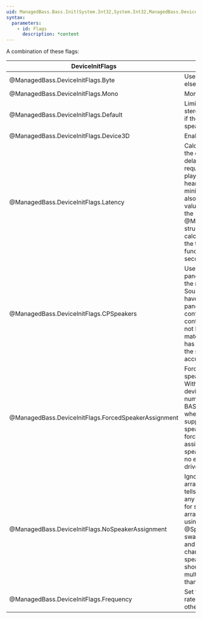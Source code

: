 ```yaml
---
uid: ManagedBass.Bass.Init(System.Int32,System.Int32,ManagedBass.DeviceInitFlags,System.IntPtr,System.IntPtr)
syntax:
  parameters:
    - id: Flags
      description: *content
---
```


A combination of these flags:  

DeviceInitFlags                                      | Description
-----------------------------------------------------|-------------
@ManagedBass.DeviceInitFlags.Byte                    | Use 8-bit resolution, else 16-bit.
@ManagedBass.DeviceInitFlags.Mono                    | Mono output.
@ManagedBass.DeviceInitFlags.Default                 | Limit the output to stereo, saving some CPU if the device has more speakers available.
@ManagedBass.DeviceInitFlags.Device3D                | Enable 3D functionality.
@ManagedBass.DeviceInitFlags.Latency                 | Calculates the latency of the device, that is the delay between requesting a sound to play and it actually being heard. A recommended minimum buffer length is also calculated. Both values are retrievable in the @ManagedBass.BassInfo structure. These calculations can increase the time taken by this function by 1-3 seconds.
@ManagedBass.DeviceInitFlags.CPSpeakers              | Use the Windows control panel setting to detect the number of speakers. Soundcards generally have their own control panel to set the speaker config, so the Windows control panel setting may not be accurate unless it matches that. This flag has no effect on Vista, as the speakers are already accurately detected.
@ManagedBass.DeviceInitFlags.ForcedSpeakerAssignment | Force the enabling of speaker assignment. With some devices/drivers, the number of speakers BASS detects may be 2, when the device in fact supports more than 2 speakers. This flag forces the enabling of assignment to 8 possible speakers. This flag has no effect with non-WDM drivers.
@ManagedBass.DeviceInitFlags.NoSpeakerAssignment     | Ignore speaker arrangement. This flag tells BASS not to make any special consideration for speaker arrangements when using the @SpeakerFlags, eg. swapping the CENLFE and REAR speaker channels in 5/7.1 speaker output. This flag should be used with plain multi-channel (rather than 5/7.1) devices.
@ManagedBass.DeviceInitFlags.Frequency               | Set the device's output rate to Frequency, otherwise leave it as it is.
